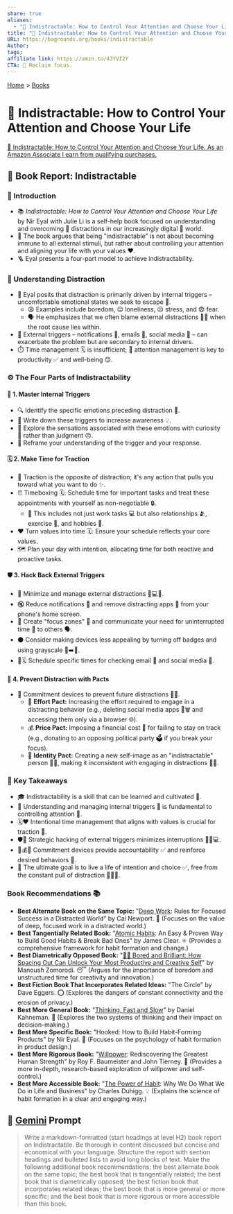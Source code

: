 ```yaml
---
share: true
aliases:
  - "🧘 Indistractable: How to Control Your Attention and Choose Your Life"
title: "🧘 Indistractable: How to Control Your Attention and Choose Your Life"
URL: https://bagrounds.org/books/indistractable
Author: 
tags: 
affiliate link: https://amzn.to/43YVI2Y
CTA: 🧠 Reclaim focus.
---
```

[Home](../index.md) > [Books](./index.md)  
# 🧘 Indistractable: How to Control Your Attention and Choose Your Life  
[🛒 Indistractable: How to Control Your Attention and Choose Your Life. As an Amazon Associate I earn from qualifying purchases.](https://amzn.to/43YVI2Y)  
  
## 📖 Book Report: Indistractable  
  
### 🚀 Introduction  
  
* 📚 *Indistractable: How to Control Your Attention and Choose Your Life* by Nir Eyal with Julie Li is a self-help book focused on understanding and overcoming 🤯 distractions in our increasingly digital 📱 world.  
* 🎯 The book argues that being "indistractable" is not about becoming immune to all external stimuli, but rather about controlling your attention and aligning your life with your values ❤️.  
* 🪜 Eyal presents a four-part model to achieve indistractability.  
  
### 🤔 Understanding Distraction  
  
* 🧠 Eyal posits that distraction is primarily driven by internal triggers – uncomfortable emotional states we seek to escape 💨.  
    * 😩 Examples include boredom, 😔 loneliness, 😥 stress, and 😨 fear.  
    * 🗣️ He emphasizes that we often blame external distractions 🔔📱 when the root cause lies within.  
* 📱 External triggers – notifications 🔔, emails 📧, social media 📱 – can exacerbate the problem but are secondary to internal drivers.  
* ⏱️ Time management 🗓️ is insufficient; 🧘 attention management is key to productivity ✅ and well-being 😊.  
  
### ⚙️ The Four Parts of Indistractability  
  
#### 🧭 1. Master Internal Triggers  
  
* 🔍 Identify the specific emotions preceding distraction 🤔.  
* 📝 Write down these triggers to increase awareness 💡.  
* 🧘 Explore the sensations associated with these emotions with curiosity 🤔 rather than judgment 😠.  
* 🔄 Reframe your understanding of the trigger and your response.  
  
#### 🗓️ 2. Make Time for Traction  
  
* 🚀 Traction is the opposite of distraction; it's any action that pulls you toward what you want to do ✨.  
* ⏰ Timeboxing 🗓️: Schedule time for important tasks and treat these appointments with yourself as non-negotiable 🔒.  
    * 💼 This includes not just work tasks 💻 but also relationships 🫂, exercise 💪, and hobbies 🎨.  
* ❤️ Turn values into time 🗓️: Ensure your schedule reflects your core values.  
* 🗺️ Plan your day with intention, allocating time for both reactive and proactive tasks.  
  
#### 🛡️ 3. Hack Back External Triggers  
  
* 🚫 Minimize and manage external distractions 📱💻🔔.  
* 🔇 Reduce notifications 🔔 and remove distracting apps 📱 from your phone's home screen.  
* 🚧 Create "focus zones" 🧘 and communicate your need for uninterrupted time 🤫 to others 🗣️.  
* ⚫ Consider making devices less appealing by turning off badges and using grayscale 📱➡️📱.  
* 📧🗓️ Schedule specific times for checking email 📧 and social media 📱.  
  
#### 🛑 4. Prevent Distraction with Pacts  
  
* 🤝 Commitment devices to prevent future distractions 🚫📱.  
    * 💪 **Effort Pact:** Increasing the effort required to engage in a distracting behavior (e.g., deleting social media apps 📱🗑️ and accessing them only via a browser 🌐).  
    * 💰 **Price Pact:** Imposing a financial cost 💸 for failing to stay on track (e.g., donating to an opposing political party 🗳️ if you break your focus).  
    * 👤 **Identity Pact:** Creating a new self-image as an "indistractable" person 🧘👤, making it inconsistent with engaging in distractions 🚫📱.  
  
### 🔑 Key Takeaways  
  
* 🎓 Indistractability is a skill that can be learned and cultivated 🌱.  
* 🧠 Understanding and managing internal triggers 🤔 is fundamental to controlling attention 🧘.  
* 🗓️❤️ Intentional time management that aligns with values is crucial for traction 🚀.  
* 🛡️📱 Strategic hacking of external triggers minimizes interruptions 🚫🔔💻.  
* 🤝💰👤 Commitment devices provide accountability ✅ and reinforce desired behaviors 💪.  
* 🎯 The ultimate goal is to live a life of intention and choice ✅, free from the constant pull of distraction 🚫📱🔔.  
  
### Book Recommendations 📚  
* **Best Alternate Book on the Same Topic:** "[Deep Work](./deep-work.md): Rules for Focused Success in a Distracted World" by Cal Newport. 🧘 (Focuses on the value of deep, focused work in a distracted world.)  
* **Best Tangentially Related Book:** "[Atomic Habits](./atomic-habits.md): An Easy & Proven Way to Build Good Habits & Break Bad Ones" by James Clear. ⚛️ (Provides a comprehensive framework for habit formation and change.)  
* **Best Diametrically Opposed Book:** "[🥱🤓 Bored and Brilliant: How Spacing Out Can Unlock Your Most Productive and Creative Self](./bored-and-brilliant.md)" by Manoush Zomorodi. 😴 (Argues for the importance of boredom and unstructured time for creativity and innovation.)  
* **Best Fiction Book That Incorporates Related Ideas:** "The Circle" by Dave Eggers. ⭕ (Explores the dangers of constant connectivity and the erosion of privacy.)  
* **Best More General Book:** "[Thinking, Fast and Slow](./thinking-fast-and-slow.md)" by Daniel Kahneman. 🧠 (Explores the two systems of thinking and their impact on decision-making.)  
* **Best More Specific Book:** "Hooked: How to Build Habit-Forming Products" by Nir Eyal. 🎣 (Focuses on the psychology of habit formation in product design.)  
* **Best More Rigorous Book:** "[Willpower](./willpower.md): Rediscovering the Greatest Human Strength" by Roy F. Baumeister and John Tierney. 💪 (Provides a more in-depth, research-based exploration of willpower and self-control.)  
* **Best More Accessible Book:** "[The Power of Habit](./the-power-of-habit.md): Why We Do What We Do in Life and Business" by Charles Duhigg. 💡 (Explains the science of habit formation in a clear and engaging way.)  
  
## 💬 [Gemini](https://gemini.google.com) Prompt  
> Write a markdown-formatted (start headings at level H2) book report on Indistractable. Be thorough in content discussed but concise and economical with your language. Structure the report with section headings and bulleted lists to avoid long blocks of text. Make the following additional book recommendations: the best alternate book on the same topic; the best book that is tangentially related; the best book that is diametrically opposed; the best fiction book that incorporates related ideas; the best book that is more general or more specific; and the best book that is more rigorous or more accessible than this book.
